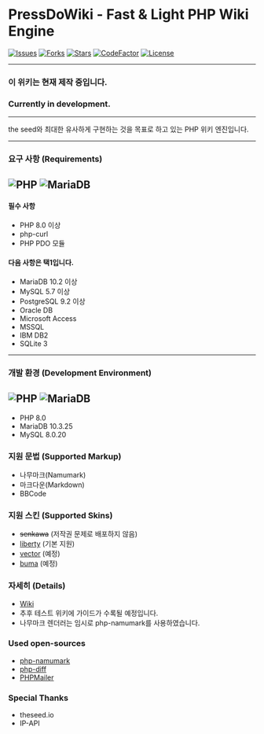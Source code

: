 # PressDoWiki - Fast & Light PHP Wiki Engine

[![Issues](https://img.shields.io/github/issues/PressDo/PressDoWiki?style=for-the-badge)](https://github.com/PressDo/PressDoWiki)
[![Forks](https://img.shields.io/github/forks/PressDo/PressDoWiki.svg?style=for-the-badge)](https://github.com/PressDo/PressDoWiki)
[![Stars](https://img.shields.io/github/stars/PressDo/PressDoWiki.svg?style=for-the-badge)](https://github.com/PressDo/PressDoWiki)
[![CodeFactor](https://www.codefactor.io/repository/github/PressDo/pressdowiki/badge?style=for-the-badge)](https://www.codefactor.io/repository/github/PressDo/pressdowiki)
[![License](https://img.shields.io/github/license/PressDo/PressDoWiki.svg?style=for-the-badge)](https://github.com/PressDo/PressDoWiki)

-------------------------
### 이 위키는 현재 제작 중입니다.
### Currently in development.
-------------------------
the seed와 최대한 유사하게 구현하는 것을 목표로 하고 있는 PHP 위키 엔진입니다.

-------------------------
### 요구 사항 (Requirements)
![PHP](https://img.shields.io/badge/PHP-%3E%3D8.0-4F5D95?style=for-the-badge&logo=php)
![MariaDB](https://img.shields.io/badge/MariaDB-%3E%3D10.3.25-003545?style=for-the-badge&logo=mariadb)
-------------------------
#### 필수 사항
- PHP 8.0 이상
- php-curl
- PHP PDO 모듈

#### 다음 사항은 택1입니다.
- MariaDB 10.2 이상
- MySQL 5.7 이상
- PostgreSQL 9.2 이상
- Oracle DB
- Microsoft Access
- MSSQL
- IBM DB2
- SQLite 3

-------------------------
### 개발 환경 (Development Environment)
![PHP](https://img.shields.io/badge/PHP-8.0-4F5D95?style=for-the-badge&logo=php)
![MariaDB](https://img.shields.io/badge/MariaDB-%3E%3D10.3.25-003545?style=for-the-badge&logo=mariadb)
-------------------------
- PHP 8.0 
- MariaDB 10.3.25
- MySQL 8.0.20

### 지원 문법 (Supported Markup)
- 나무마크(Namumark)
- 마크다운(Markdown)
- BBCode

### 지원 스킨 (Supported Skins)
- ~~senkawa~~ (저작권 문제로 배포하지 않음)
- [liberty](https://github.com/PressDo/PressDo-skin-Liberty) (기본 지원)
- [vector](https://github.com/PressDo/PressDo-skin-vector) (예정)
- [buma](https://github.com/PressDo/PressDo-skin-buma) (예정)

### 자세히 (Details)
- [Wiki](https://github.com/aaei924/PressDoWiki/wiki)
- 추후 테스트 위키에 가이드가 수록될 예정입니다.
- 나무마크 렌더러는 임시로 php-namumark를 사용하였습니다.

### Used open-sources
- [php-namumark](https://github.com/koreapyj/php-namumark)
- [php-diff](https://github.com/chrisboulton/php-diff)
- [PHPMailer](https://github.com/PHPMailer/PHPMailer)

### Special Thanks
- theseed.io
- IP-API
